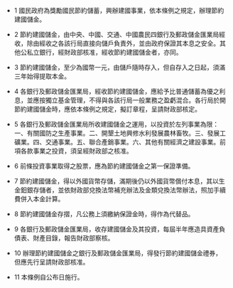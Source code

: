 * 1 國民政府為獎勵國民節約儲蓄，興辦建國事業，依本條例之規定，辦理節約建國儲金。

* 2 節約建國儲金，由中央、中國、交通、中國農民四銀行及郵政儲金匯業局經收，除由經收之各該行局直接向儲戶負責外，並由政府保證其本息之安全。其他公私立銀行，經財政部核准，經收節約建國儲金者，亦同。

* 3 節約建國儲金，至少為國幣一元，由儲戶隨時存入，但自存入之日起，須滿三年始得提取本金。

* 4 各銀行及郵政儲金匯業局，經收節約建國儲金，應給予比普通儲蓄為優之利息，並應按獨立基金管理，不得與各該行局一般業務之盈虧混合。各行局於開節約建國儲金時，應依本條例之規定，擬訂章程，呈請財政部核定。

* 5 各銀行及郵政儲金匯業局所收建國儲金之運用，以投資於左列事業為限：一、有關國防之生產事業。二、開墾土地興修水利發展農林畜牧。三、發展工礦業。四、交通事業。五、聯合產銷事業。六、其他有關經濟之建設事業。前項各款事業之投資，須呈經財政部之核准。

* 6 前條投資事業取得之股票，應為節約建國儲金之第一保證準備。

* 7 節約建國儲金，得以外國貨幣存儲，滿期後仍以外國貨幣償付本息，其以生金鈤銀存儲者，並依財政部兌換法幣補充辦法及金類兌換法幣辦法，照加手續費併入本金計算。

* 8 節約建國儲金存摺，凡公務上須繳納保證金時，得作為代替品。

* 9 各銀行及郵政儲金匯業局，收存建國儲金及其投資，每屆半年應造具資產負債表、財產目錄，報告財政部察核。

* 10 辦理節約建國儲金之銀行及郵政儲金匯業局，得發行節約建國儲金禮券，但應先行呈請財政部核准。

* 11 本條例自公布日施行。

